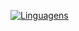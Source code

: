 [![Linguagens](https://github-readme-stats.vercel.app/api/top-langs/?username=cardoso-thiago&layout=compact&theme=gotham&locale=pt)](https://github.com/anuraghazra/github-readme-stats)
